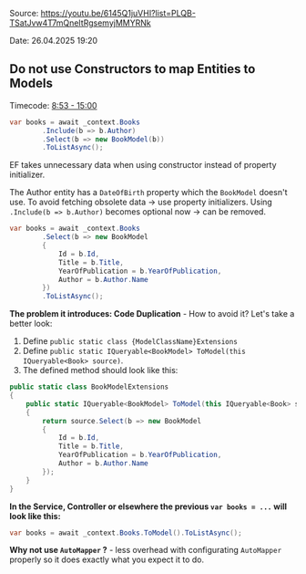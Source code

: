 Source: https://youtu.be/6145Q1juVHI?list=PLQB-TSatJvw4T7mQneItRgsemyjMMYRNk

Date: 26.04.2025 19:20

## Do not use Constructors to map Entities to Models
Timecode: [8:53 - 15:00](https://youtu.be/6145Q1juVHI?list=PLQB-TSatJvw4T7mQneItRgsemyjMMYRNk)

```C#
var books = await _context.Books
		.Include(b => b.Author)
		.Select(b => new BookModel(b))
		.ToListAsync();
```
EF takes unnecessary data when using constructor instead of property initializer.

The Author entity has a `DateOfBirth` property which the `BookModel` doesn't use.
To avoid fetching obsolete data -> use property initializers.
Using `.Include(b => b.Author)` becomes optional now -> can be removed.

```C#
var books = await _context.Books
		.Select(b => new BookModel
		{
			Id = b.Id,
			Title = b.Title,
			YearOfPublication = b.YearOfPublication,
			Author = b.Author.Name
		})
		.ToListAsync();
```

**The problem it introduces: Code Duplication** - How to avoid it? Let's take a better look:

1. Define `public static class {ModelClassName}Extensions`
2. Define `public static IQueryable<BookModel> ToModel(this IQueryable<Book> source)`.
3. The defined method should look like this:
```C#
public static class BookModelExtensions
{
	public static IQueryable<BookModel> ToModel(this IQueryable<Book> source)
	{
		return source.Select(b => new BookModel
		{
			Id = b.Id,
			Title = b.Title,
			YearOfPublication = b.YearOfPublication,
			Author = b.Author.Name
		});
	}
}
```

**In the Service, Controller or elsewhere the previous `var books = ...` will look like this:**
```C#
var books = await _context.Books.ToModel().ToListAsync();
```

**Why not use `AutoMapper` ?** - less overhead with configurating `AutoMapper` properly so it does exactly what you expect it to do.
